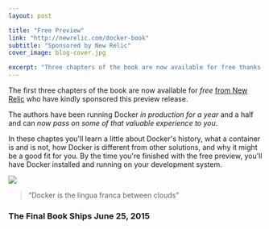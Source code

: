 ```yaml
---
layout: post

title: "Free Preview"
link: "http://newrelic.com/docker-book"
subtitle: "Sponsored by New Relic"
cover_image: blog-cover.jpg

excerpt: "Three chapters of the book are now available for free thanks to the sponsorship of New Relic."
---
```


The first three chapters of the book are now available for *free* [from New
Relic](http://newrelic.com/docker-book) who have kindly sponsored this preview
release.

The authors have been running Docker *in production for a year* and a half and
can *now pass on some of that valuable experience to you*.

In these chaptes you'll learn a little about Docker's history, what a container is and is not, how
Docker is different from other solutions, and why it might be a good fit for
you. By the time you're finished with the free preview, you'll have Docker
installed and running on your development system.

<div class="full zoomable"><img src="{{ site.baseurl }}images/new_relic_preview_edition_pdf.jpg"></div>

> “Docker is the lingua franca between clouds”

### The Final Book Ships June 25, 2015
